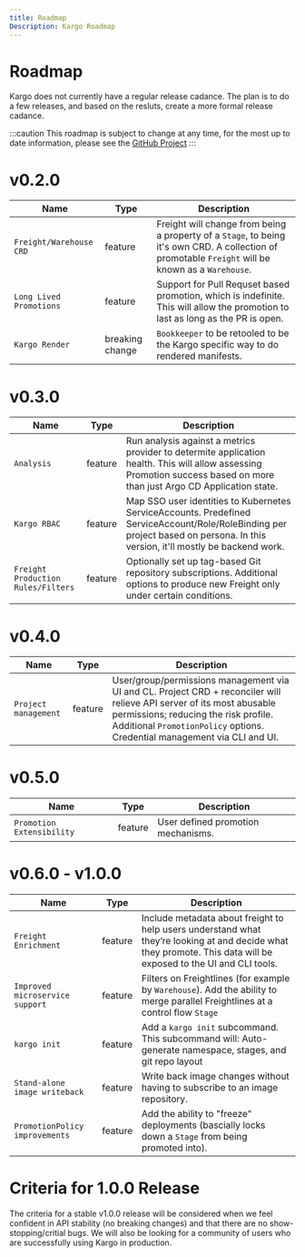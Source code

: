 ```yaml
---
title: Roadmap
Description: Kargo Roadmap
---
```


# Roadmap

Kargo does not currently have a regular release cadance. The plan is to do a few releases, and based on the resluts, create a more formal release cadance.

:::caution
This roadmap is subject to change at any time, for the most up to date information, please see the [GitHub Project](https://github.com/akuity/kargo/projects)
:::

# v0.2.0

| Name | Type | Description |
| ---- | ---- | ----------- |
| `Freight/Warehouse CRD` | feature | Freight will change from being a property of a `Stage`, to being it's own CRD. A collection of promotable `Freight` will be known as a `Warehouse`. |
| `Long Lived Promotions` | feature | Support for Pull Requset based promotion, which is indefinite. This will allow the promotion to last as long as the PR is open. |
| `Kargo Render` | breaking change | `Bookkeeper` to be retooled to be the Kargo specific way to do rendered manifests. |


# v0.3.0

| Name | Type | Description |
| ---- | ---- | ----------- |
| `Analysis` | feature | Run analysis against a metrics provider to determite application health. This will allow assessing Promotion success based on more than just Argo CD Application state. |
| `Kargo RBAC` | feature | Map SSO user identities to Kubernetes ServiceAccounts. Predefined ServiceAccount/Role/RoleBinding per project based on persona. In this version, it'll mostly be backend work. |
| `Freight Production Rules/Filters` | feature | Optionally set up tag-based Git repository subscriptions. Additional options to produce new Freight only under certain conditions. |

# v0.4.0

| Name | Type | Description |
| ---- | ---- | ----------- |
| `Project management` | feature | User/group/permissions management via UI and CL. Project CRD + reconciler will relieve API server of its most abusable permissions; reducing the risk profile. Additional `PromotionPolicy` options. Credential management via CLI and UI. |

# v0.5.0

| Name | Type | Description |
| ---- | ---- | ----------- |
| `Promotion Extensibility` | feature | User defined promotion mechanisms. |

# v0.6.0 - v1.0.0

| Name | Type | Description |
| ---- | ---- | ----------- |
| `Freight Enrichment` | feature | Include metadata about freight to help users understand what they’re looking at and decide what they promote. This data will be exposed to the UI and CLI tools. |
| `Improved microservice support` | feature | Filters on Freightlines (for example by `Warehouse`). Add the ability to merge parallel Freightlines at a control flow `Stage` |
| `kargo init` | feature | Add a `kargo init` subcommand. This subcommand will: Auto-generate namespace, stages, and git repo layout |
| `Stand-alone image writeback` | feature | Write back image changes without having to subscribe to an image repository. |
| `PromotionPolicy improvements` | feature | Add the ability to "freeze" deployments (bascially locks down a `Stage` from being promoted into). |

# Criteria for 1.0.0 Release

The criteria for a stable v1.0.0 release will be considered when we feel confident in API stability (no breaking changes) and that there are no show-stopping/critial bugs. We will also be looking for a community of users who are successfully using Kargo in production.
